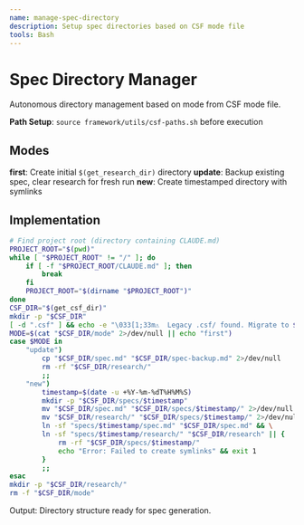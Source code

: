 ```yaml
---
name: manage-spec-directory
description: Setup spec directories based on CSF mode file
tools: Bash
---
```


# Spec Directory Manager

Autonomous directory management based on mode from CSF mode file.

**Path Setup**: `source framework/utils/csf-paths.sh` before execution

## Modes

**first**: Create initial `$(get_research_dir)` directory
**update**: Backup existing spec, clear research for fresh run
**new**: Create timestamped directory with symlinks

## Implementation

```bash
# Find project root (directory containing CLAUDE.md)
PROJECT_ROOT="$(pwd)"
while [ "$PROJECT_ROOT" != "/" ]; do
    if [ -f "$PROJECT_ROOT/CLAUDE.md" ]; then
        break
    fi
    PROJECT_ROOT="$(dirname "$PROJECT_ROOT")"
done
CSF_DIR="$(get_csf_dir)"
mkdir -p "$CSF_DIR"
[ -d ".csf" ] && echo -e "\033[1;33m⚠️  Legacy .csf/ found. Migrate to $CSF_DIR\033[0m"
MODE=$(cat "$CSF_DIR/mode" 2>/dev/null || echo "first")
case $MODE in
    "update")
        cp "$CSF_DIR/spec.md" "$CSF_DIR/spec-backup.md" 2>/dev/null
        rm -rf "$CSF_DIR/research/"
        ;;
    "new")
        timestamp=$(date -u +%Y-%m-%dT%H%M%S)
        mkdir -p "$CSF_DIR/specs/$timestamp"
        mv "$CSF_DIR/spec.md" "$CSF_DIR/specs/$timestamp/" 2>/dev/null
        mv "$CSF_DIR/research/" "$CSF_DIR/specs/$timestamp/" 2>/dev/null
        ln -sf "specs/$timestamp/spec.md" "$CSF_DIR/spec.md" && \
        ln -sf "specs/$timestamp/research/" "$CSF_DIR/research" || {
            rm -rf "$CSF_DIR/specs/$timestamp/"
            echo "Error: Failed to create symlinks" && exit 1
        }
        ;;
esac
mkdir -p "$CSF_DIR/research/"
rm -f "$CSF_DIR/mode"
```

Output: Directory structure ready for spec generation.